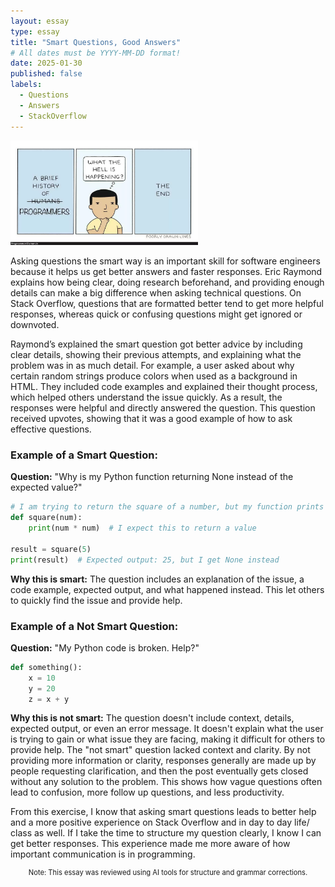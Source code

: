 ```yaml
---
layout: essay
type: essay
title: "Smart Questions, Good Answers"
# All dates must be YYYY-MM-DD format!
date: 2025-01-30
published: false
labels:
  - Questions
  - Answers
  - StackOverflow
---
```


<img width="300px" class="rounded float-start pe-4" src="../img/prog.webp">

Asking questions the smart way is an important skill for software engineers because it helps us get better answers and faster responses. Eric Raymond explains how being clear, doing research beforehand, and providing enough details can make a big difference when asking technical questions. On Stack Overflow, questions that are formatted better tend to get more helpful responses, whereas quick or confusing questions might get ignored or downvoted.

Raymond’s explained the smart question got better advice by including clear details, showing their previous attempts, and explaining what the problem was in as much detail. For example, a user asked about why certain random strings produce colors when used as a background in HTML. They included code examples and explained their thought process, which helped others understand the issue quickly. As a result, the responses were helpful and directly answered the question. This question received upvotes, showing that it was a good example of how to ask effective questions.

### Example of a Smart Question:
**Question:** "Why is my Python function returning None instead of the expected value?"

```python
# I am trying to return the square of a number, but my function prints None. What am I doing wrong?
def square(num):
    print(num * num)  # I expect this to return a value

result = square(5)
print(result)  # Expected output: 25, but I get None instead
```

**Why this is smart:** The question includes an explanation of the issue, a code example, expected output, and what happened instead. This let others to quickly find the issue and provide help.

### Example of a Not Smart Question:
**Question:** "My Python code is broken. Help?"

```python
def something():
    x = 10
    y = 20
    z = x + y
```

**Why this is not smart:** The question doesn't include context, details, expected output, or even an error message. It doesn't explain what the user is trying to gain or what issue they are facing, making it difficult for others to provide help. The "not smart" question lacked context and clarity. By not providing more information or clarity, responses generally are made up by people requesting clarification, and then the post eventually gets closed without any solution to the problem. This shows how vague questions often lead to confusion, more follow up questions, and less productivity.

From this exercise, I know that asking smart questions leads to better help and a more positive experience on Stack Overflow and in day to day life/ class as well. If I take the time to structure my question clearly, I know I can get better responses. This experience made me more aware of how important communication is in programming.

<p style="text-align: center; font-size: 0.8em;">
Note: This essay was reviewed using AI tools for structure and grammar corrections.
</p>


